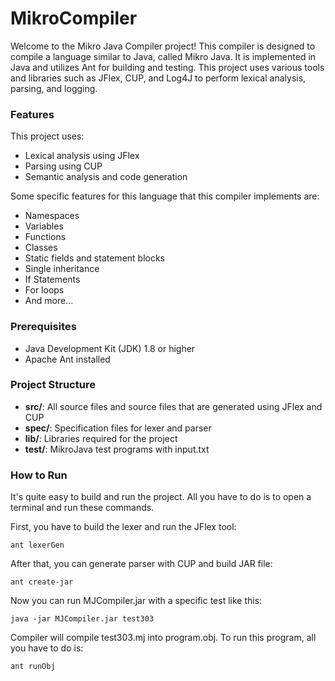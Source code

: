# MikroCompiler

Welcome to the Mikro Java Compiler project! This compiler is designed to compile a language similar to Java, called Mikro Java. It is implemented in Java and utilizes Ant for building and testing. This project uses various tools and libraries such as JFlex, CUP, and Log4J to perform lexical analysis, parsing, and logging.

### Features
This project uses:

- Lexical analysis using JFlex
- Parsing using CUP
- Semantic analysis and code generation

Some specific features for this language that this compiler implements are:

- Namespaces
- Variables
- Functions
- Classes
- Static fields and statement blocks
- Single inheritance
- If Statements
- For loops
- And more...

### Prerequisites
- Java Development Kit (JDK) 1.8 or higher
- Apache Ant installed

### Project Structure
- **src/**: All source files and source files that are generated using JFlex and CUP
- **spec/**: Specification files for lexer and parser
- **lib/**: Libraries required for the project
- **test/**: MikroJava test programs with input.txt

### How to Run
It's quite easy to build and run the project. All you have to do is to open a terminal and run these commands.

First, you have to build the lexer and run the JFlex tool:

``` ant lexerGen ```

After that, you can generate parser with CUP and build JAR file:

``` ant create-jar ```

Now you can run MJCompiler.jar with a specific test like this:

``` java -jar MJCompiler.jar test303 ```

Compiler will compile test303.mj into program.obj. To run this program, all you have to do is:

``` ant runObj ```
